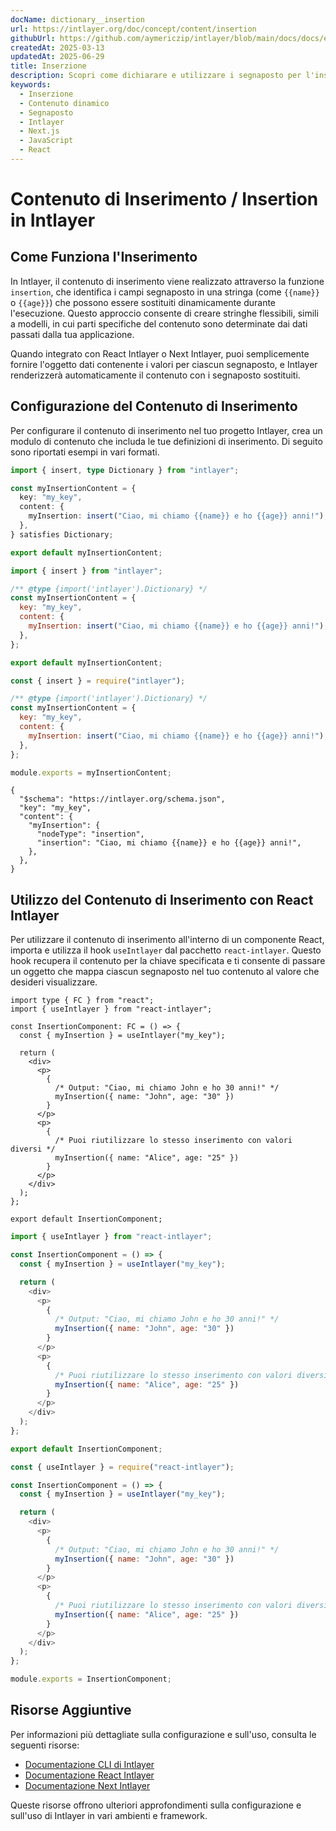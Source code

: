 ```yaml
---
docName: dictionary__insertion
url: https://intlayer.org/doc/concept/content/insertion
githubUrl: https://github.com/aymericzip/intlayer/blob/main/docs/docs/en/dictionary/insertion.md
createdAt: 2025-03-13
updatedAt: 2025-06-29
title: Inserzione
description: Scopri come dichiarare e utilizzare i segnaposto per l'inserzione nei tuoi contenuti. Questa documentazione ti guida attraverso i passaggi per inserire dinamicamente i valori nelle strutture di contenuto predefinite.
keywords:
  - Inserzione
  - Contenuto dinamico
  - Segnaposto
  - Intlayer
  - Next.js
  - JavaScript
  - React
---
```


# Contenuto di Inserimento / Insertion in Intlayer

## Come Funziona l'Inserimento

In Intlayer, il contenuto di inserimento viene realizzato attraverso la funzione `insertion`, che identifica i campi segnaposto in una stringa (come `{{name}}` o `{{age}}`) che possono essere sostituiti dinamicamente durante l'esecuzione. Questo approccio consente di creare stringhe flessibili, simili a modelli, in cui parti specifiche del contenuto sono determinate dai dati passati dalla tua applicazione.

Quando integrato con React Intlayer o Next Intlayer, puoi semplicemente fornire l'oggetto dati contenente i valori per ciascun segnaposto, e Intlayer renderizzerà automaticamente il contenuto con i segnaposto sostituiti.

## Configurazione del Contenuto di Inserimento

Per configurare il contenuto di inserimento nel tuo progetto Intlayer, crea un modulo di contenuto che includa le tue definizioni di inserimento. Di seguito sono riportati esempi in vari formati.

```typescript fileName="**/*.content.ts" contentDeclarationFormat="typescript"
import { insert, type Dictionary } from "intlayer";

const myInsertionContent = {
  key: "my_key",
  content: {
    myInsertion: insert("Ciao, mi chiamo {{name}} e ho {{age}} anni!"),
  },
} satisfies Dictionary;

export default myInsertionContent;
```

```javascript fileName="**/*.content.mjs" contentDeclarationFormat="esm"
import { insert } from "intlayer";

/** @type {import('intlayer').Dictionary} */
const myInsertionContent = {
  key: "my_key",
  content: {
    myInsertion: insert("Ciao, mi chiamo {{name}} e ho {{age}} anni!"),
  },
};

export default myInsertionContent;
```

```javascript fileName="**/*.content.cjs" contentDeclarationFormat="commonjs"
const { insert } = require("intlayer");

/** @type {import('intlayer').Dictionary} */
const myInsertionContent = {
  key: "my_key",
  content: {
    myInsertion: insert("Ciao, mi chiamo {{name}} e ho {{age}} anni!"),
  },
};

module.exports = myInsertionContent;
```

```json5 fileName="**/*.content.json" contentDeclarationFormat="json"
{
  "$schema": "https://intlayer.org/schema.json",
  "key": "my_key",
  "content": {
    "myInsertion": {
      "nodeType": "insertion",
      "insertion": "Ciao, mi chiamo {{name}} e ho {{age}} anni!",
    },
  },
}
```

## Utilizzo del Contenuto di Inserimento con React Intlayer

Per utilizzare il contenuto di inserimento all'interno di un componente React, importa e utilizza il hook `useIntlayer` dal pacchetto `react-intlayer`. Questo hook recupera il contenuto per la chiave specificata e ti consente di passare un oggetto che mappa ciascun segnaposto nel tuo contenuto al valore che desideri visualizzare.

```tsx fileName="**/*.tsx" codeFormat="typescript"
import type { FC } from "react";
import { useIntlayer } from "react-intlayer";

const InsertionComponent: FC = () => {
  const { myInsertion } = useIntlayer("my_key");

  return (
    <div>
      <p>
        {
          /* Output: "Ciao, mi chiamo John e ho 30 anni!" */
          myInsertion({ name: "John", age: "30" })
        }
      </p>
      <p>
        {
          /* Puoi riutilizzare lo stesso inserimento con valori diversi */
          myInsertion({ name: "Alice", age: "25" })
        }
      </p>
    </div>
  );
};

export default InsertionComponent;
```

```javascript fileName="**/*.mjx" codeFormat="esm"
import { useIntlayer } from "react-intlayer";

const InsertionComponent = () => {
  const { myInsertion } = useIntlayer("my_key");

  return (
    <div>
      <p>
        {
          /* Output: "Ciao, mi chiamo John e ho 30 anni!" */
          myInsertion({ name: "John", age: "30" })
        }
      </p>
      <p>
        {
          /* Puoi riutilizzare lo stesso inserimento con valori diversi */
          myInsertion({ name: "Alice", age: "25" })
        }
      </p>
    </div>
  );
};

export default InsertionComponent;
```

```javascript fileName="**/*.cjs" codeFormat="commonjs"
const { useIntlayer } = require("react-intlayer");

const InsertionComponent = () => {
  const { myInsertion } = useIntlayer("my_key");

  return (
    <div>
      <p>
        {
          /* Output: "Ciao, mi chiamo John e ho 30 anni!" */
          myInsertion({ name: "John", age: "30" })
        }
      </p>
      <p>
        {
          /* Puoi riutilizzare lo stesso inserimento con valori diversi */
          myInsertion({ name: "Alice", age: "25" })
        }
      </p>
    </div>
  );
};

module.exports = InsertionComponent;
```

## Risorse Aggiuntive

Per informazioni più dettagliate sulla configurazione e sull'uso, consulta le seguenti risorse:

- [Documentazione CLI di Intlayer](https://github.com/aymericzip/intlayer/blob/main/docs/docs/it/intlayer_cli.md)
- [Documentazione React Intlayer](https://github.com/aymericzip/intlayer/blob/main/docs/docs/it/intlayer_with_create_react_app.md)
- [Documentazione Next Intlayer](https://github.com/aymericzip/intlayer/blob/main/docs/docs/it/intlayer_with_nextjs_15.md)

Queste risorse offrono ulteriori approfondimenti sulla configurazione e sull'uso di Intlayer in vari ambienti e framework.
